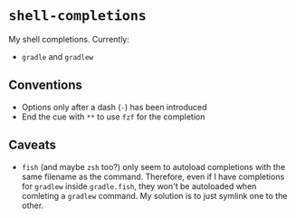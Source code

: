 # `shell-completions`
My shell completions. Currently:

* `gradle` and `gradlew`

## Conventions
* Options only after a dash (`-`) has been introduced
* End the cue with `**` to use `fzf` for the completion

## Caveats
* `fish` (and maybe `zsh` too?) only seem to autoload completions with the same filename as the command. Therefore, even if I have completions for `gradlew` inside `gradle.fish`, they won't be autoloaded when comleting a `gradlew` command. My solution is to just symlink one to the other.
